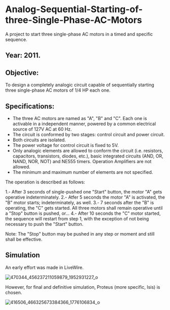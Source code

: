 # Analog-Sequential-Starting-of-three-Single-Phase-AC-Motors
A project to start three single-phase AC motors in a timed and specific sequence. 

## Year: 2011.

## Objective: 
To design a completely analogic circuit capable of sequentially starting three single-phase AC motors of 1/4 HP each one.

## Specifications: 

* The three AC motors are named as "A", "B" and "C". Each one is activable in a independent manner, powered by a common electrical source of 127V AC at 60 Hz.
* The circuit is conformed by two stages: control circuit and power circuit.
* Both circuits are isolated.
* The power voltage for control circuit is fixed to 5V. 
* Only analogic elements are allowed to conform the circuit (i.e. resistors, capacitors, transistors, diodes, etc.), basic integrated circuits (AND, OR, NAND, NOR, NOT) and NE555 timers. Operation Amplifiers are not allowed.
* The minimum and maximum number of elements are not specified.

The operation is described as follows:

1.- After 3 seconds of single-pushed one "Start" button, the motor "A" gets operative indeterminately. 
2.- Atfer 5 seconds the motor "A" is activated, the "B" motor starts; indeterminately, as well. 
3.- 7 seconds after the "B" is operating, the "C" gets started. All three motors shall remain operative until a "Stop" button is pushed, or...
4.- After 10 seconds the "C" motor started, the sequence will restart from step 1, with the exception of not being necessary to push the "Start" button. 

Note: The "Stop" button may be pushed in any step or moment and still shall be effective. 

## Simulation

An early effort was made in LiveWire.

![470344_456237211059879_1952931227_o](https://github.com/Lechuga-Geronimo/Analog-Sequential-Starting-of-three-Single-Phase-AC-Motors/assets/142461885/3f03fcdb-876f-466b-8b00-adec5fd545de)

However, for final and definitive simulation, Proteus (more specific, Isis) is chosen. 

![416506_466325673384366_1776106834_o](https://github.com/Lechuga-Geronimo/Analog-Sequential-Starting-of-three-Single-Phase-AC-Motors/assets/142461885/e962be50-1e69-4dfb-b814-43a17f2c6cde)
